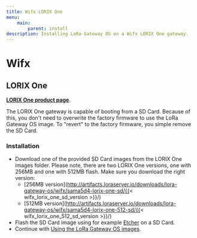 ```yaml
---
title: Wifx LORIX One
menu:
    main:
        parent: install
description: Installing LoRa Gateway OS on a Wifx LORIX One gateway.
---
```


# Wifx

## LORIX One

**[LORIX One product page](https://www.lorixone.io/)**.

The LORIX One gateway is capable of booting from a SD Card. Because of this,
you don't need to overwrite the factory firmware to use the LoRa Gateway OS
image. To "revert" to the factory firmware, you simple remove the SD Card.

### Installation

* Download one of the provided SD Card images from the LORIX One images folder.
  Please note, there are two LORIX One versions, one with 256MB and one with
  512MB flash. Make sure you download the right version:
  * [256MB version](http://artifacts.loraserver.io/downloads/lora-gateway-os/wifx/sama5d4-lorix-one-sd/{{< wifx_lorix_one_sd_version >}}/)
  * [512MB version](http://artifacts.loraserver.io/downloads/lora-gateway-os/wifx/sama5d4-lorix-one-512-sd/{{< wifx_lorix_one_512_sd_version >}}/)
* Flash the SD Card image using for example [Etcher](https://www.balena.io/etcher/) on a SD Card.
* Continue with [Using the LoRa Gateway OS images](/lora-gateway-os/use/).
